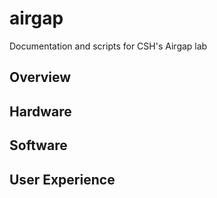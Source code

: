 # airgap
Documentation and scripts for CSH's Airgap lab

## Overview

## Hardware

## Software

## User Experience
